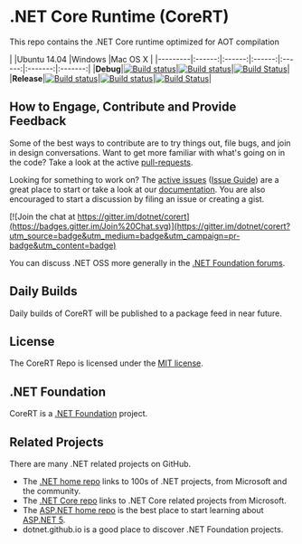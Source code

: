 # .NET Core Runtime (CoreRT)
This repo contains the .NET Core runtime optimized for AOT compilation

|         |Ubuntu 14.04 |Windows |Mac OS X |
|---------|:------:|:------:|:------:|:------:|:-------:|:-------:|
|**Debug**|[![Build status](http://dotnet-ci.cloudapp.net/job/dotnet_corert/job/debug_ubuntu/badge/icon)](http://dotnet-ci.cloudapp.net/job/dotnet_corert/job/debug_ubuntu/)|[![Build status](http://dotnet-ci.cloudapp.net/job/dotnet_corert/job/debug_windows_nt/badge/icon)](http://dotnet-ci.cloudapp.net/job/dotnet_corert/job/debug_windows_nt/)|[![Build Status](http://dotnet-ci.cloudapp.net/job/dotnet_corert/job/debug_osx/badge/icon)](http://dotnet-ci.cloudapp.net/job/dotnet_corert/job/debug_osx/)|
|**Release**|[![Build status](http://dotnet-ci.cloudapp.net/job/dotnet_corert/job/release_ubuntu/badge/icon)](http://dotnet-ci.cloudapp.net/job/dotnet_corert/job/release_ubuntu/)|[![Build status](http://dotnet-ci.cloudapp.net/job/dotnet_corert/job/release_windows_nt/badge/icon)](http://dotnet-ci.cloudapp.net/job/dotnet_corert/job/release_windows_nt/)|[![Build Status](http://dotnet-ci.cloudapp.net/job/dotnet_corert/job/release_osx/badge/icon)](http://dotnet-ci.cloudapp.net/job/dotnet_corert/job/release_osx/)|

## How to Engage, Contribute and Provide Feedback
Some of the best ways to contribute are to try things out, file bugs, and join in design conversations.
Want to get more familiar with what's going on in the code? Take a look at the active [pull-requests](https://github.com/dotnet/corert/pulls).

Looking for something to work on? The [active issues](https://github.com/dotnet/corert/issues?q=is:open+is:issue+no:assignee) ([Issue Guide](https://github.com/dotnet/corefx/blob/master/Documentation/project-docs/issue-guide.md)) are a great place to start or take a look at our [documentation](https://github.com/dotnet/corert/tree/master/Documentation). You are also encouraged to start a discussion by filing an issue or creating a gist.

[![Join the chat at https://gitter.im/dotnet/corert](https://badges.gitter.im/Join%20Chat.svg)](https://gitter.im/dotnet/corert?utm_source=badge&utm_medium=badge&utm_campaign=pr-badge&utm_content=badge)

You can discuss .NET OSS more generally in the [.NET Foundation forums](http://forums.dotnetfoundation.org).

## Daily Builds
Daily builds of CoreRT will be published to a package feed in near future.

## License
The CoreRT Repo is licensed under the [MIT license](https://github.com/dotnet/corert/blob/master/LICENSE.TXT).

## .NET Foundation
CoreRT is a [.NET Foundation](http://www.dotnetfoundation.org/projects) project.

## Related Projects
There are many .NET related projects on GitHub.
- The [.NET home repo](https://github.com/Microsoft/dotnet) links to 100s of .NET projects, from Microsoft and the community.
- The [.NET Core repo](https://github.com/dotnet/core) links to .NET Core related projects from Microsoft.
- The [ASP.NET home repo](https://github.com/aspnet/home) is the best place to start learning about [ASP.NET 5](http://www.asp.net).
- dotnet.github.io is a good place to discover .NET Foundation projects.

